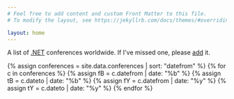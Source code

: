 ```yaml
---
# Feel free to add content and custom Front Matter to this file.
# To modify the layout, see https://jekyllrb.com/docs/themes/#overriding-theme-defaults

layout: home
---
```


A list of [.NET](https://dotnet.microsoft.com/) conferences worldwide. If I've missed one, please [add](https://github.com/kristofferjalen/dotnetconferences#add-new-conference) it.

<table style="display:none" class="conferences">
    <thead>
        <tr>
            <th>What</th>
            <th>Where</th>
            <th>When</th>
        </tr>
    </thead>
    <tbody>
    {% assign conferences = site.data.conferences | sort: "datefrom"  %}
    {% for c in conferences %}
    {% assign fB = c.datefrom | date: "%b" %}
    {% assign tB = c.dateto | date: "%b" %}
    {% assign fY = c.datefrom | date: "%y" %}
    {% assign tY = c.dateto | date: "%y" %}
        <tr data-from="{{ c.datefrom }}">
            <td>
                <div>
                    <div class="siteicon"><img src="{{ c.favicon }}" /></div>
                    <div class="sitename"><a href="{{ c.url }}">{{ c.name }}</a></div>
                </div>
            </td>
            <td><span class="flag-icon flag-icon-{{ c.flag }}"></span> {{ c.location }}</td>
            <td>{{ c.datefrom | date: "%-d" }}{% if fB != tB %} {{ fB }}{% endif %}{% if fY != tY %} {{ fY }}{% endif %}{% if c.datefrom != c.dateto %} - {{ c.dateto | date: "%-d" }}{% endif %} {{ tB }} {{ tY }}</td>
        </tr>
    {% endfor %}
    </tbody>
</table>